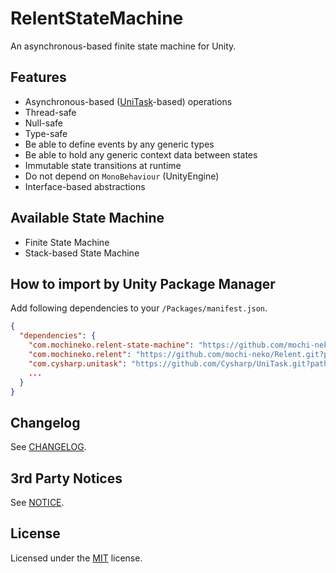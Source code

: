# RelentStateMachine

An asynchronous-based finite state machine for Unity.

## Features

- Asynchronous-based ([UniTask](https://github.com/Cysharp/UniTask)-based) operations
- Thread-safe
- Null-safe
- Type-safe
- Be able to define events by any generic types
- Be able to hold any generic context data between states
- Immutable state transitions at runtime
- Do not depend on `MonoBehaviour` (UnityEngine)
- Interface-based abstractions

## Available State Machine

- Finite State Machine
- Stack-based State Machine

## How to import by Unity Package Manager

Add following dependencies to your `/Packages/manifest.json`.

```json
{
  "dependencies": {
    "com.mochineko.relent-state-machine": "https://github.com/mochi-neko/RelentStateMachine.git?path=/Assets/Mochineko/RelentStateMachine#0.2.0",
    "com.mochineko.relent": "https://github.com/mochi-neko/Relent.git?path=/Assets/Mochineko/Relent#0.2.0",
    "com.cysharp.unitask": "https://github.com/Cysharp/UniTask.git?path=src/UniTask/Assets/Plugins/UniTask",
    ...
  }
}
```

## Changelog

See [CHANGELOG](https://github.com/mochi-neko/RelentStateMachine/blob/main/CHANGELOG.md).

## 3rd Party Notices

See [NOTICE](https://github.com/mochi-neko/RelentStateMachine/blob/main/NOTICE.md).

## License

Licensed under the [MIT](https://github.com/mochi-neko/RelentStateMachine/blob/main/LICENSE) license.
